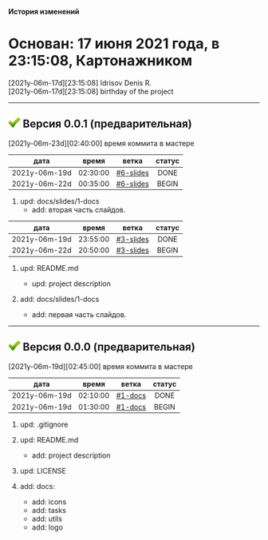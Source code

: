 [M]: #main  "история проекта"
[P]: icons/progress.png
[S]: icons/success.png
[B]: icons/bug.png

<a name="main"></a>
**История изменений**  

Основан: 17 июня 2021 года, в 23:15:08, Картонажником
=====================================================

[2021y-06m-17d][23:15:08] Idrisov Denis R.  
[2021y-06m-17d][23:15:08] birthday of the project  

---------------------------------------------------

<a name="v001"></a>
[![S]][M] **Версия 0.0.1 (предварительная)**  
--------------------------------------------
[2021y-06m-23d][02:40:00] время коммита в мастере  

|      дата     |  время   |    ветка    | статус |  
|:-------------:|:--------:|:-----------:|:------:|  
| 2021y-06m-19d | 02:30:00 | [#6-slides] | DONE   |  
| 2021y-06m-22d | 00:35:00 | [#6-slides] | BEGIN  |  

1) upd: docs/slides/1-docs  
     - add: вторая часть слайдов.  

[#6-slides]: tasks/2021y-06m-23d-0006-slides.md

|      дата     |  время   |    ветка    | статус |  
|:-------------:|:--------:|:-----------:|:------:|  
| 2021y-06m-19d | 23:55:00 | [#3-slides] | DONE   |  
| 2021y-06m-22d | 20:50:00 | [#3-slides] | BEGIN  |  

1) upd: README.md  
     - upd: project description  

2) add: docs/slides/1-docs  
     - add: первая часть слайдов.  

[#3-slides]: tasks/2021y-06m-22d-0003-slides.md

---------------------------------------------------

<a name="v000"></a>
[![S]][M] **Версия 0.0.0 (предварительная)**  
--------------------------------------------
[2021y-06m-19d][02:45:00] время коммита в мастере  

|      дата     |  время   |   ветка   | статус |  
|:-------------:|:--------:|:---------:|:------:|  
| 2021y-06m-19d | 02:10:00 | [#1-docs] | DONE   |  
| 2021y-06m-19d | 01:30:00 | [#1-docs] | BEGIN  |  

1) upd: .gitignore  

2) upd: README.md  
     - add: project description  

3) upd: LICENSE  

4) add: docs:  
     - add: icons  
     - add: tasks  
     - add: utils  
     - add: logo  

[#1-docs]: tasks/2021y-06m-19d-0001-docs.md